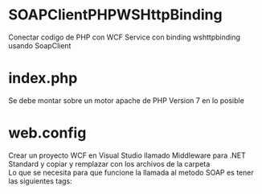 # SOAPClientPHPWSHttpBinding
Conectar codigo de PHP con WCF Service con binding wshttpbinding usando SoapClient <br />

# index.php
Se debe montar sobre un motor apache de PHP Version 7 en lo posible

# web.config 
Crear un proyecto WCF en Visual Studio llamado Middleware para .NET Standard y copiar y remplazar con los archivos de la carpeta <br />
Lo que se necesita para que funcione la llamada al metodo SOAP es tener las siguientes tags: <br />

<wsHttpBinding>
        <binding name="wsSecureBinding">
          <security mode="TransportWithMessageCredential" >
            <message clientCredentialType="UserName" establishSecurityContext="false"  />
          </security>
        </binding>
      </wsHttpBinding>
